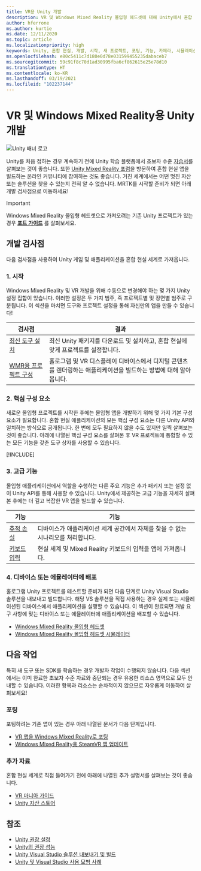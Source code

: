 ```yaml
---
title: VR용 Unity 개발
description: VR 및 Windows Mixed Reality 몰입형 헤드셋에 대해 Unity에서 혼합 현실 앱 빌드를 시작합니다.
author: hferrone
ms.author: kurtie
ms.date: 12/11/2020
ms.topic: article
ms.localizationpriority: high
keywords: Unity, 혼합 현실, 개발, 시작, 새 프로젝트, 포팅, 기능, 카메라, 시뮬레이션, 에뮬레이션, 설명서, 혼합 현실 헤드셋, windows mixed reality 헤드셋, 가상 현실 헤드셋, 가상 현실이란, 증강 현실이란, MRTK, mixed reality toolkit, 음성 입력, 위치를 찾을 수 있는 카메라, 에뮬레이터, Azure, 자습서
ms.openlocfilehash: e80c5411c7d180e0d78e031599455235dabaceb7
ms.sourcegitcommit: 59c91f8c70d1ad30995fba6cf862615e25e78d10
ms.translationtype: HT
ms.contentlocale: ko-KR
ms.lasthandoff: 03/19/2021
ms.locfileid: "102237144"
---
```

# <a name="unity-development-for-vr-and-windows-mixed-reality"></a>VR 및 Windows Mixed Reality용 Unity 개발

![Unity 배너 로고](../images/unity_logo_banner.png)

Unity를 처음 접하는 경우 계속하기 전에 Unity 학습 플랫폼에서 초보자 수준 [자습서](https://unity3d.com/learn/tutorials)를 살펴보는 것이 좋습니다. 또한 [Unity Mixed Reality 포럼](https://forum.unity3d.com/forums/hololens.102/)을 방문하여 혼합 현실 앱을 빌드하는 온라인 커뮤니티에 참여하는 것도 좋습니다. 거친 세계에서는 어떤 멋진 자산 또는 솔루션을 찾을 수 있는지 전혀 알 수 없습니다. MRTK를 시작할 준비가 되면 아래 개발 검사점으로 이동하세요!

> [!IMPORTANT]
> Windows Mixed Reality 몰입형 헤드셋으로 가져오려는 기존 Unity 프로젝트가 있는 경우 **[포트 가이드](../porting-apps/porting-overview.md)** 를 살펴보세요. 

## <a name="development-checkpoints"></a>개발 검사점

다음 검사점을 사용하여 Unity 게임 및 애플리케이션을 혼합 현실 세계로 가져옵니다. 

### <a name="1-getting-started"></a>1. 시작

Windows Mixed Reality 및 VR 개발을 위해 수동으로 변경해야 하는 몇 가지 Unity 설정 집합이 있습니다. 이러한 설정은 두 가지 범주, 즉 프로젝트별 및 장면별 범주로 구분됩니다. 이 섹션을 마치면 도구와 프로젝트 설정을 통해 자신만의 앱을 만들 수 있습니다!

|  검사점  |  결과  |
| --- | --- |
| [최신 도구 설치](../install-the-tools.md) | 최신 Unity 패키지를 다운로드 및 설치하고, 혼합 현실에 맞게 프로젝트를 설정합니다. |
| [WMR용 프로젝트 구성](configure-unity-project.md) | 홀로그램 및 VR 디스플레이 디바이스에서 디지털 콘텐츠를 렌더링하는 애플리케이션을 빌드하는 방법에 대해 알아봅니다. |

### <a name="2-core-building-blocks"></a>2. 핵심 구성 요소

새로운 몰입형 프로젝트를 시작한 후에는 몰입형 앱을 개발하기 위해 몇 가지 기본 구성 요소가 필요합니다. 혼합 현실 애플리케이션의 모든 핵심 구성 요소는 다른 Unity API와 일치하는 방식으로 공개됩니다. 한 번에 모두 필요하지 않을 수도 있지만 일찍 살펴보는 것이 좋습니다. 아래에 나열된 핵심 구성 요소를 살펴본 후 VR 프로젝트에 통합할 수 있는 모든 기능을 갖춘 도구 상자를 사용할 수 있습니다.

[!INCLUDE[](../includes/unity-building-blocks-wmr.md)]

### <a name="3-advanced-features"></a>3. 고급 기능

몰입형 애플리케이션에서 역할을 수행하는 다른 주요 기능은 추가 패키지 또는 설정 없이 Unity API를 통해 사용할 수 있습니다. Unity에서 제공하는 고급 기능을 자세히 살펴본 후에는 더 깊고 복잡한 VR 앱을 빌드할 수 있습니다.

|  기능  |  기능  |
| --- | --- |
| [추적 손실](tracking-loss-in-unity.md) | 디바이스가 애플리케이션 세계 공간에서 자체를 찾을 수 없는 시나리오를 처리합니다. |
| [키보드 입력](keyboard-input-in-unity.md) | 현실 세계 및 Mixed Reality 키보드의 입력을 앱에 가져옵니다. |

### <a name="4-deploying-to-a-device-or-emulator"></a>4. 디바이스 또는 에뮬레이터에 배포

홀로그램 Unity 프로젝트를 테스트할 준비가 되면 다음 단계로 Unity Visual Studio 솔루션을 내보내고 빌드합니다. 해당 VS 솔루션을 직접 사용하는 경우 실제 또는 시뮬레이션된 디바이스에서 애플리케이션을 실행할 수 있습니다. 이 섹션이 완료되면 개발 요구 사항에 맞는 디바이스 또는 에뮬레이터에 애플리케이션을 배포할 수 있습니다.

* [Windows Mixed Reality 몰입형 헤드셋](../platform-capabilities-and-apis/using-visual-studio.md)
* [Windows Mixed Reality 몰입형 헤드셋 시뮬레이터](../platform-capabilities-and-apis/using-the-windows-mixed-reality-simulator.md)

## <a name="whats-next"></a>다음 작업

특히 새 도구 또는 SDK를 학습하는 경우 개발자 작업이 수행되지 않습니다. 다음 섹션에서는 이미 완료한 초보자 수준 자료와 중단되는 경우 유용한 리소스 영역으로 모두 안내할 수 있습니다. 이러한 항목과 리소스는 순차적이지 않으므로 자유롭게 이동하여 살펴보세요!

### <a name="porting"></a>포팅

포팅하려는 기존 앱이 있는 경우 아래 나열된 문서가 다음 단계입니다.

* [VR 앱을 Windows Mixed Reality로 포팅](../porting-apps/porting-guides.md?tabs=project)
* [Windows Mixed Reality용 SteamVR 앱 업데이트](../porting-apps/updating-your-steamvr-application-for-windows-mixed-reality.md)

### <a name="additional-resources"></a>추가 자료

혼합 현실 세계로 직접 들어가기 전에 아래에 나열된 추가 설명서를 살펴보는 것이 좋습니다. 

* [VR 마니아 가이드](/windows/mixed-reality/enthusiast-guide/vr-journey)
* [Unity 자산 스토어](https://assetstore.unity.com)

## <a name="see-also"></a>참조 

* [Unity 권장 설정](recommended-settings-for-unity.md)
* [Unity의 권장 성능](performance-recommendations-for-unity.md)
* [Unity Visual Studio 솔루션 내보내기 및 빌드](exporting-and-building-a-unity-visual-studio-solution.md)
* [Unity 및 Visual Studio 사용 모범 사례](best-practices-for-working-with-unity-and-visual-studio.md)
